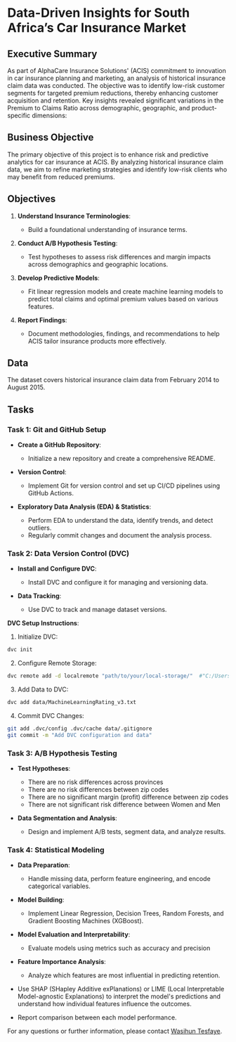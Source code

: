 # Data-Driven Insights for South Africa’s Car Insurance Market

## Executive Summary

As part of AlphaCare Insurance Solutions' (ACIS) commitment to innovation in car insurance planning and marketing, an analysis of historical insurance claim data was conducted. The objective was to identify low-risk customer segments for targeted premium reductions, thereby enhancing customer acquisition and retention.
Key insights revealed significant variations in the Premium to Claims Ratio across demographic, geographic, and product-specific dimensions:

## Business Objective

The primary objective of this project is to enhance risk and predictive analytics for car insurance at ACIS. By analyzing historical insurance claim data, we aim to refine marketing strategies and identify low-risk clients who may benefit from reduced premiums.

## Objectives

1. **Understand Insurance Terminologies**:
   - Build a foundational understanding of insurance terms.

2. **Conduct A/B Hypothesis Testing**:
   - Test hypotheses to assess risk differences and margin impacts across demographics and geographic locations.

3. **Develop Predictive Models**:
   - Fit linear regression models and create machine learning models to predict total claims and optimal premium values based on various features.

4. **Report Findings**:
   - Document methodologies, findings, and recommendations to help ACIS tailor insurance products more effectively.

## Data

The dataset covers historical insurance claim data from February 2014 to August 2015.

## Tasks

### Task 1: Git and GitHub Setup

- **Create a GitHub Repository**:
  - Initialize a new repository and create a comprehensive README.
  
- **Version Control**:
  - Implement Git for version control and set up CI/CD pipelines using GitHub Actions.

- **Exploratory Data Analysis (EDA) & Statistics**:
  - Perform EDA to understand the data, identify trends, and detect outliers.
  - Regularly commit changes and document the analysis process.

### Task 2: Data Version Control (DVC)

- **Install and Configure DVC**:
  - Install DVC and configure it for managing and versioning data.

- **Data Tracking**:
  - Use DVC to track and manage dataset versions.

**DVC Setup Instructions**:

1. Initialize DVC:

  ```bash
  dvc init
  ```
  
2. Configure Remote Storage:

```bash
dvc remote add -d localremote "path/to/your/local-storage/"  #"C:/Users/getac/Documents/10 Academy/week 3/KAIMW3DVC"
```

3. Add Data to DVC:

```bash
dvc add data/MachineLearningRating_v3.txt
```

4. Commit DVC Changes:

```bash
git add .dvc/config .dvc/cache data/.gitignore
git commit -m "Add DVC configuration and data"
```

### Task 3: A/B Hypothesis Testing

- **Test Hypotheses**:
  - There are no risk differences across provinces
  - There are no risk differences between zip codes
  - There are no significant margin (profit) difference between zip codes 
  - There are not significant risk difference between Women and Men

- **Data Segmentation and Analysis**:
  - Design and implement A/B tests, segment data, and analyze results.

### Task 4: Statistical Modeling

- **Data Preparation**:
  - Handle missing data, perform feature engineering, and encode categorical variables.

- **Model Building**:
  - Implement Linear Regression, Decision Trees, Random Forests, and Gradient Boosting Machines (XGBoost).

- **Model Evaluation and Interpretability**:
  - Evaluate models using metrics such as accuracy and precision

- **Feature Importance Analysis**:
  - Analyze which features are most influential in predicting retention.

- Use SHAP (SHapley Additive exPlanations) or LIME (Local Interpretable Model-agnostic Explanations) to interpret the model's predictions and understand how individual features influence the outcomes.

- Report comparison between each model performance.


For any questions or further information, please contact [Wasihun Tesfaye](mailto:wasihunpersonal@gmail.com).
